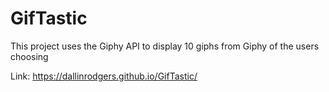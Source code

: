 # GifTastic
 This project uses the Giphy API to display 10 giphs from Giphy of the users choosing

Link: https://dallinrodgers.github.io/GifTastic/
